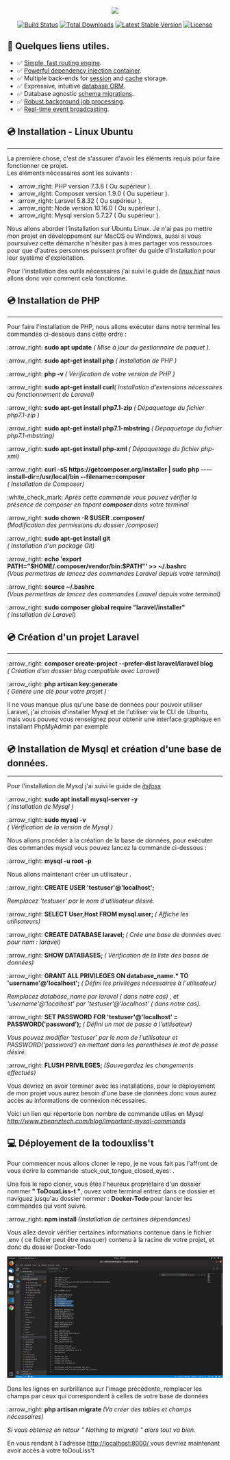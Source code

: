 <p align="center"><img src="https://laravel.com/assets/img/components/logo-laravel.svg"></p>

<p align="center">
<a href="https://travis-ci.org/laravel/framework"><img src="https://travis-ci.org/laravel/framework.svg" alt="Build Status"></a>
<a href="https://packagist.org/packages/laravel/framework"><img src="https://poser.pugx.org/laravel/framework/d/total.svg" alt="Total Downloads"></a>
<a href="https://packagist.org/packages/laravel/framework"><img src="https://poser.pugx.org/laravel/framework/v/stable.svg" alt="Latest Stable Version"></a>
<a href="https://packagist.org/packages/laravel/framework"><img src="https://poser.pugx.org/laravel/framework/license.svg" alt="License"></a>
</p>

##  :page_facing_up: Quelques liens utiles.




- :white_check_mark: [Simple, fast routing engine](https://laravel.com/docs/routing).
- :white_check_mark: [Powerful dependency injection container](https://laravel.com/docs/container).
- :white_check_mark: Multiple back-ends for [session](https://laravel.com/docs/session) and [cache](https://laravel.com/docs/cache) storage.
- :white_check_mark: Expressive, intuitive [database ORM](https://laravel.com/docs/eloquent).
- :white_check_mark: Database agnostic [schema migrations](https://laravel.com/docs/migrations).
- :white_check_mark: [Robust background job processing](https://laravel.com/docs/queues).
- :white_check_mark: [Real-time event broadcasting](https://laravel.com/docs/broadcasting).

##  :cd: Installation - Linux Ubuntu
<hr>
<p> La première chose, c'est de s'assurer d'avoir les éléments requis pour faire fonctionner ce projet. <br> Les éléments nécessaires sont les suivants : </p>

<ul> 
<li>  :arrow_right: PHP version 7.3.8 ( Ou supérieur ).</li>
<li>  :arrow_right: Composer version 1.9.0 ( Ou supérieur ). </li>
<li>  :arrow_right: Laravel 5.8.32 ( Ou supérieur ). </li>
<li>  :arrow_right: Node version 10.16.0 ( Ou supérieur ). </li>
<li>  :arrow_right: Mysql version 5.7.27 ( Ou supérieur ). </li>

</ul>

<p> Nous allons aborder l'installation sur Ubuntu Linux. Je n'ai pas pu mettre mon projet en développement sur MacOS ou Windows, aussi si vous poursuivez cette démarche n'hésiter pas à mes partager vos ressources pour que d'autres personnes puissent profiter du guide d'installation pour leur système d'exploitation.</p>

<p> Pour l'installation des outils nécessaires j'ai suivi le guide de <a href="https://linuxhint.com/install-laravel-on-ubuntu/" target="_blank"> <i>linux hint</i></a> nous allons donc voir comment cela fonctionne. </p>

## :cd: Installation de PHP
<hr>
<p> Pour faire l'installation de PHP, nous allons exécuter dans notre terminal les commandes ci-dessous dans cette ordre : </p>

<p>:arrow_right: <b>sudo apt update</b>  <em>( Mise à jour du gestionnaire de paquet )</em>.<p>

<p>:arrow_right: <b>sudo apt-get install php </b><em>( Installation de PHP )</em></p>

<p>:arrow_right: <b>php -v </b><em>( Vérification de votre version de PHP )</em></p>

<p>:arrow_right: <b>sudo apt-get install curl</b><em>( Installation d'extensions nécessaires au fonctionnement de Laravel)</em></p>

<p>:arrow_right: <b>sudo apt-get install php7.1-zip </b><em>( Dépaquetage du fichier php7.1-zip )</em></p>

<p>:arrow_right: <b>sudo apt-get install php7.1-mbstring </b><em>( Dépaquetage du fichier php7.1-mbstring)</em></p>

<p>:arrow_right: <b>sudo apt-get install php-xml </b><em>( Dépaquetage du fichier php-xml)</em></p>

<p>:arrow_right: <b> curl -sS https://getcomposer.org/installer | sudo php ----install-dir=/usr/local/bin --filename=composer</b><em><br>( Installation de Composer)</em></p>

<p> :white_check_mark: <em> Après cette commande vous pouvez vérifier la présence de composer en tapant <b> composer </b> dans votre terminal </em></p>


<p>:arrow_right: <b>sudo chown -R $USER .composer/ </b><em><br>(Modification des permissions du dossier /composer)</em></p>


<p>:arrow_right: <b>sudo apt-get install git </b><em><br>( Installation d'un package Git)</em></p>

<p>:arrow_right: <b>echo 'export PATH="$HOME/.composer/vendor/bin:$PATH"' >> ~/.bashrc </b><em><br>(Vous permettras de lancez des commandes Laravel depuis votre terminal)</em></p>


<p>:arrow_right: <b>source ~/.bashrc </b><em><br>(Vous permettras de lancez des commandes Laravel depuis votre terminal)</em></p>
 
<p>:arrow_right: <b> sudo composer global require "laravel/installer" </b><em><br>( Installation de Laravel)</em></p>

 
## :cd: Création d'un projet Laravel
<hr>



<p>:arrow_right: <b>  composer create-project --prefer-dist laravel/laravel blog </b><em><br>( Création d'un dossier blog compatible avec Laravel)</em></p>

<p>:arrow_right: <b>  php artisan key:generate </b><em><br>( Génére une clé pour votre projet )</em></p>

<p> Il ne vous manque plus qu'une base de données pour pouvoir utiliser Laravel, j'ai choisis d'installer Mysql et de l'utiliser via le CLI de Ubuntu, mais vous pouvez vous renseignez pour obtenir une interface graphique en installant PhpMyAdmin par exemple </p>
 

## :cd: Installation de Mysql et création d'une base de données.
<hr> 


<p> Pour l'installation de Mysql j'ai suivi le guide de <a href="https://itsfoss.com/install-mysql-ubuntu/" target="_blank"> <i>itsfoss</i></a></p>

<p>:arrow_right: <b>  sudo apt install mysql-server -y </b><em><br>( Installation de Mysql )</em></p>


<p>:arrow_right: <b>  sudo mysql -v </b><em><br>( Vérification de la version de Mysql )</em></p>


<p> Nous allons procéder à la création de la base de données, pour exécuter des commandes mysql vous pouvez lancez la commande ci-dessous : </p>

<p>:arrow_right: <b>  mysql -u root -p  </b></p>

<p> Nous allons maintenant créer un utilisateur . </p>

<p>:arrow_right: <b>  CREATE USER 'testuser'@'localhost'; </b></p>
<em>Remplacez 'testuser' par le nom d'utilisateur désiré.</em>

<p>:arrow_right: <b>  SELECT User,Host FROM mysql.user; </b> <em>( Affiche les utilisateurs)</em></p>

<p>:arrow_right: <b>  CREATE DATABASE laravel; </b> <em>( Crée une base de données avec pour nom : laravel)</em></p>

<p>:arrow_right: <b> SHOW DATABASES; </b> <em>( Vérification de la liste des bases de données)</em></p>

<p>:arrow_right: <b> GRANT ALL PRIVILEGES ON database_name.* TO 'username'@'localhost'; </b> <em>( Défini les priviléges nécessaires à l'utilisateur)</em></p>

<em> Remplacez database_name par laravel ( dans notre cas) , et 'username'@'localhost' par 'testuser'@'localhost' ( dans notre cas). </em>

<p>:arrow_right: <b> SET PASSWORD FOR 'testuser'@'localhost' = PASSWORD('password'); </b> <em>( Défini un mot de passe à l'utilisateur)</em></p>
<em> Vous pouvez modifier 'testuser' par le nom de l'utilisateur et PASSWORD('password') en mettant dans les parenthèses le mot de passe désiré.</em>



<p>:arrow_right: <b>  FLUSH PRIVILEGES; </b> <em>(Sauvegardez les changements effectués)</em></p>

<p> Vous devriez en avoir terminer avec les installations, pour le déployement de mon projet vous aurez besoin d'une base de données donc vous aurez accès au informations de connexion nécessaires. </p>

<p>Voici un lien qui répertorie bon nombre de commande utiles en Mysql  <a href="http://www.zbeanztech.com/blog/important-mysql-commands" target="_blank"> <i>http://www.zbeanztech.com/blog/important-mysql-commands</i></a></p>

##  :computer: Déployement de la todouxliss't


<p> Pour commencer nous allons cloner le repo, je ne vous fait pas l'affront de vous écrire la commande  :stuck_out_tongue_closed_eyes: . </p>

<p> Une fois le repo cloner, vous êtes l'heureux propriétaire d'un dossier nommer<b>  " ToDouxLiss-t "</b>, ouvez votre terminal entrez dans ce dossier et naviguez jusqu'au dossier nommer : <b> Docker-Todo </b> pour lancer les commandes qui vont suivre. </p>

<p>:arrow_right: <b>  npm install  </b> <em>(Installation de certaines dépendances)</em></p>

<p> Vous allez devoir vérifier certaines informations contenue dans le fichier .env ( ce fichier peut être masquer) contenu à la racine de votre projet, et donc du dossier Docker-Todo </p>

<img src="env.png">

<p> Dans les lignes en surbrillance sur l'image précédente, remplacer les champs par ceux qui correspondent à celles de votre base de données </p>

<p>:arrow_right: <b>  php artisan migrate  </b> <em>(Va créer des tables et champs nécessaires)</em></p>

<em>Si vous obtenez en retour " Nothing to migrate " alors tout va bien.</em>

<p> En vous rendant à l'adresse <a href="http://localhost:8000/" target="_blank"> http://localhost:8000/ </a> vous devriez maintenant avoir accès à votre toDouLiss't </p>